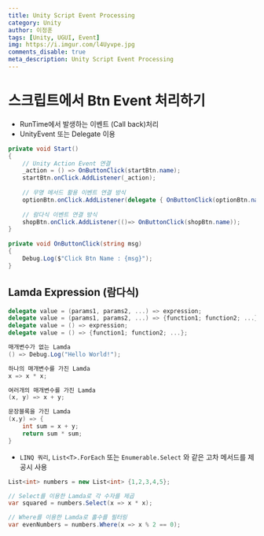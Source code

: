 ```yaml
---
title: Unity Script Event Processing
category: Unity
author: 이정훈
tags: [Unity, UGUI, Event]
img: https://i.imgur.com/l4Uyvpe.jpg
comments_disable: true
meta_description: Unity Script Event Processing
---
```

# 스크립트에서 Btn Event 처리하기
- RunTime에서 발생하는 이벤트 (Call back)처리
- UnityEvent 또는 Delegate 이용

```csharp
private void Start()  
{  
	// Unity Action Event 연결  
	_action = () => OnButtonClick(startBtn.name);  
	startBtn.onClick.AddListener(_action);  
	  
	// 무명 메서드 활용 이벤트 연결 방식  
	optionBtn.onClick.AddListener(delegate { OnButtonClick(optionBtn.name);});  
	  
	// 람다식 이벤트 연결 방식  
	shopBtn.onClick.AddListener(()=> OnButtonClick(shopBtn.name));  
}  
  
private void OnButtonClick(string msg)  
{  
	Debug.Log($"Click Btn Name : {msg}");  
}
```

## Lamda Expression (람다식)
```csharp
delegate value = (params1, params2, ...) => expression;
delegate value = (params1, params2, ...) => {function1; function2; ...};
delegate value = () => expression;
delegate value = () => {function1; function2; ...};
```

```csharp
매개변수가 없는 Lamda
() => Debug.Log("Hello World!");

하나의 매개변수를 가진 Lamda
x => x * x;

여러개의 매개변수를 가진 Lamda
(x, y) => x + y;

문장블록을 가진 Lamda
(x,y) => {
	int sum = x + y;
	return sum * sum;
}
```

- `LINQ 쿼리`, `List<T>.ForEach` 또는 `Enumerable.Select` 와 같은 고차 메서드를 제공시 사용

```csharp
List<int> numbers = new List<int> {1,2,3,4,5};

// Select를 이용한 Lamda로 각 수자를 제곱
var squared = numbers.Select(x => x * x);

// Where를 이용한 Lamda로 홀수를 필터링
var evenNumbers = numbers.Where(x => x % 2 == 0);
```